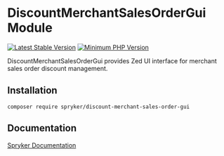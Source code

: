 # DiscountMerchantSalesOrderGui Module
[![Latest Stable Version](https://poser.pugx.org/spryker/discount-merchant-sales-order-gui/v/stable.svg)](https://packagist.org/packages/spryker/discount-merchant-sales-order-gui)
[![Minimum PHP Version](https://img.shields.io/badge/php-%3E%3D%207.3-8892BF.svg)](https://php.net/)

DiscountMerchantSalesOrderGui provides Zed UI interface for merchant sales order discount management.

## Installation

```
composer require spryker/discount-merchant-sales-order-gui
```

## Documentation

[Spryker Documentation](https://academy.spryker.com/developing_with_spryker/module_guide/modules.html)
